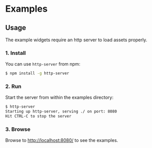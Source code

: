 
# Examples

## Usage

The example widgets require an http server to load assets properly.

### 1. Install
You can use `http-server` from npm:
```bash
$ npm install -g http-server
```

### 2. Run
Start the server from within the examples directory:
```bash
$ http-server
Starting up http-server, serving ./ on port: 8080
Hit CTRL-C to stop the server
```

### 3. Browse
Browse to [http://localhost:8080/](http://localhost:8080/) to see the examples.
